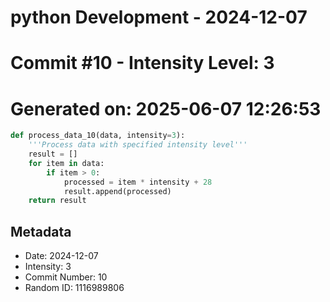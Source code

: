 ﻿# python Development - 2024-12-07
# Commit #10 - Intensity Level: 3
# Generated on: 2025-06-07 12:26:53
```python
def process_data_10(data, intensity=3):
    '''Process data with specified intensity level'''
    result = []
    for item in data:
        if item > 0:
            processed = item * intensity + 28
            result.append(processed)
    return result
```
## Metadata
- Date: 2024-12-07
- Intensity: 3
- Commit Number: 10
- Random ID: 1116989806
